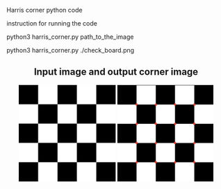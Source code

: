 Harris corner python code 


instruction for running the code 


python3 harris_corner.py path_to_the_image

python3 harris_corner.py ./check_board.png


<div align="center">
 <h2> Input image and output corner image</h2>
 <img src="./check_board.png" height="223px">
 
 <img src="./output_harris.png" height="223px">
</div>
